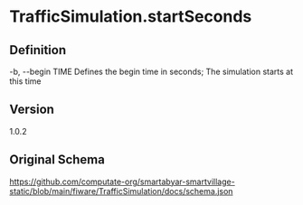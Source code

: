 # TrafficSimulation.startSeconds

## Definition
-b, --begin TIME Defines the begin time in seconds; The simulation starts at this time

## Version
1.0.2

## Original Schema
https://github.com/computate-org/smartabyar-smartvillage-static/blob/main/fiware/TrafficSimulation/docs/schema.json
